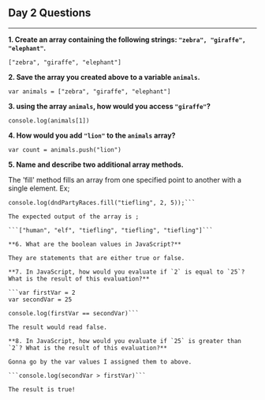## Day 2 Questions

___

**1. Create an array containing the following strings: `"zebra", "giraffe", "elephant"`.**

```["zebra", "giraffe", "elephant"]```

**2. Save the array you created above to a variable `animals`.**

```var animals = ["zebra", "giraffe", "elephant"]```

**3. using the array `animals`, how would you access `"giraffe"`?**

```console.log(animals[1])```

**4. How would you add `"lion"` to the `animals` array?**

```var count = animals.push("lion")```

**5. Name and describe two additional array methods.**

The 'fill' method fills an array from one specified point to another with a single element. Ex;

```var dndPartyRaces = ["human", "elf", "dwarf", "halfling", "dragonborn"];
console.log(dndPartyRaces.fill("tiefling", 2, 5));```

The expected output of the array is ;

```["human", "elf", "tiefling", "tiefling", "tiefling"]```

**6. What are the boolean values in JavaScript?**

They are statements that are either true or false.

**7. In JavaScript, how would you evaluate if `2` is equal to `25`? What is the result of this evaluation?**

```var firstVar = 2
var secondVar = 25

console.log(firstVar == secondVar)```

The result would read false.

**8. In JavaScript, how would you evaluate if `25` is greater than `2`? What is the result of this evaluation?**

Gonna go by the var values I assigned them to above.

```console.log(secondVar > firstVar)```

The result is true!
